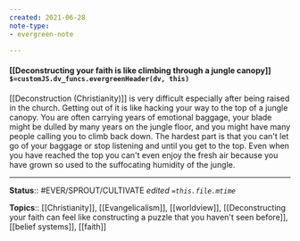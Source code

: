 ```yaml
---
created: 2021-06-28
note-type: 
- evergreen-note

---
```


#### [[Deconstructing your faith is like climbing through a jungle canopy]] `$=customJS.dv_funcs.evergreenHeader(dv, this)`


[[Deconstruction (Christianity)]] is very difficult especially after being raised in the church. Getting out of it is like hacking your way to the top of a jungle canopy. You are often carrying years of emotional baggage, your blade might be dulled by many years on the jungle floor, and you might have many people calling you to climb back down. The hardest part is that you can't let go of your baggage or stop listening and until you get to the top. Even when you have reached the top you can't even enjoy the fresh air because you have grown so used to the suffocating humidity of the jungle.

---

**Status**:: #EVER/SPROUT/CULTIVATE 
*edited `=this.file.mtime`*

**Topics**:: [[Christianity]], [[Evangelicalism]], [[worldview]], [[Deconstructing your faith can feel like constructing a puzzle that you haven't seen before]], [[belief systems]], [[faith]]

